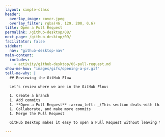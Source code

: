 ```yaml
---
layout: simple-class
header:
  overlay_image: cover.jpeg
  overlay_filter: rgba(46, 129, 200, 0.6)
title: Open a Pull Request
permalink: /github-desktop/08/
next-page: /github-desktop/09/
facilitator: false
sidebar:
  nav: "github-desktop-nav"
main-content:
  includes:
    - activity/github-desktop/06-pull-request.md
show-me-how: "images/gifs/opening-a-pr.gif"
tell-me-why: |
  ## Reviewing the GitHub Flow

  Let's review where we are in the GitHub Flow:

  1. Create a branch
  1. Add commits
  1. **Open a Pull Request** :arrow_left: _(This section deals with this step.)_
  1. Collaborate, and make more commits
  1. Merge the Pull Request

  GitHub Desktop makes it easy to open a Pull Request without leaving the app. However, if you wanted to create the Pull Request on GitHub.com, you would simply click the Publish button. This would send your branch up to GitHub so you could open the Pull Request there!

---
```

